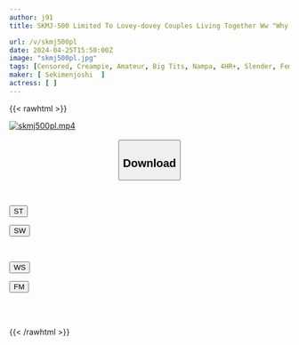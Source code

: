 ```yaml
---
author: j91
title: SKMJ-500 Limited To Lovey-dovey Couples Living Together Ww "Why Don't You Experience Sex Work For Women Next To Your Boyfriend!?" Debut In Sex Work Close To His Sleeping Boyfriend (^^;) Handsome Therapist's Divine Technique Sensual Massage Feels Good An Orgasm That Destroys Reason! ! "Chin○...I Might Want You To Insert It..." Even Though I Have A Lover...

url: /v/skmj500pl
date: 2024-04-25T15:50:00Z
image: "skmj500pl.jpg"
tags: [Censored, Creampie, Amateur, Big Tits, Nampa, 4HR+, Slender, Female College Student, Cuckold, Huge Cock	]
maker: [ Sekimenjoshi  ]
actress: [ ]
---
```



{{< rawhtml >}}

<div class="video" data-videoid="l2dJ0PdW7xi7XJO">
    <a href="javascript:;">
        <img src="/v/skmj500pl/skmj500pl.jpg" width="WIDTH" height="HEIGHT" alt="skmj500pl.mp4" loading="lazy">
    </a>
</div>

<script type="text/javascript" src="https://j91.asia/asset/on-demand-st.js"></script>

<br>
  <link rel="stylesheet" href="https://j91.asia/asset/bs5.css">
  
  <center>
  <button class="btn btn-primary" type="button" data-bs-toggle="collapse" data-bs-target=".multi-collapse" aria-expanded="false" aria-controls="multiCollapseExample1 multiCollapseExample2"><h2>Download</h2></button></center>
</p>
<div class="row">
  <div class="col">
    <div class="collapse multi-collapse" id="multiCollapseExample1">
      <div class="card card-body">
	      	      <br>
<div class="buttons">  
<p><a href="https://streamtape.to/v/l2dJ0PdW7xi7XJO" target="_blank"><button class="btn-hover color-3"><i class="fa fa-download"></i> ST</button></a></p>
<p><a href="https://asnwish.com/rzctsl5lrzi0" target="_blank"><button class="btn-hover color-2"><i class="fa fa-download"></i> SW</button></a></p></div>
    </div>
  </div>
</div>
  <div class="col">
    <div class="collapse multi-collapse" id="multiCollapseExample2">
      <div class="card card-body">
	      <br>
<div class="buttons">
<p><a href="https://wolfstream.tv/mo31g9uj7cow"><button class="btn-hover color-9"><i class="fa fa-download"></i> WS</button></a></p>
<p><a href="javascript:;"><button class="btn-hover color-8"><i class="fa fa-download"></i> FM</button></a></p></div>
<br><br>
      </div>
    </div>
  </div>
</div>

{{< /rawhtml >}}